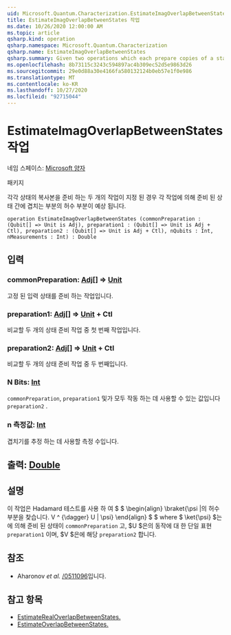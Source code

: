 ```yaml
---
uid: Microsoft.Quantum.Characterization.EstimateImagOverlapBetweenStates
title: EstimateImagOverlapBetweenStates 작업
ms.date: 10/26/2020 12:00:00 AM
ms.topic: article
qsharp.kind: operation
qsharp.namespace: Microsoft.Quantum.Characterization
qsharp.name: EstimateImagOverlapBetweenStates
qsharp.summary: Given two operations which each prepare copies of a state, estimates the imaginary part of the overlap between the states prepared by each operation.
ms.openlocfilehash: 8b73115c3243c594897ac4b309ec52d5e9863d26
ms.sourcegitcommit: 29e0d88a30e4166fa580132124b0eb57e1f0e986
ms.translationtype: MT
ms.contentlocale: ko-KR
ms.lasthandoff: 10/27/2020
ms.locfileid: "92715044"
---
```

# <a name="estimateimagoverlapbetweenstates-operation"></a>EstimateImagOverlapBetweenStates 작업

네임 스페이스: [Microsoft 양자](xref:Microsoft.Quantum.Characterization)

패키지 [](https://nuget.org/packages/)


각각 상태의 복사본을 준비 하는 두 개의 작업이 지정 된 경우 각 작업에 의해 준비 된 상태 간에 겹치는 부분의 허수 부분이 예상 됩니다.

```qsharp
operation EstimateImagOverlapBetweenStates (commonPreparation : (Qubit[] => Unit is Adj), preparation1 : (Qubit[] => Unit is Adj + Ctl), preparation2 : (Qubit[] => Unit is Adj + Ctl), nQubits : Int, nMeasurements : Int) : Double
```


## <a name="input"></a>입력

### <a name="commonpreparation--qubit--unit-adj"></a>commonPreparation: [Adj](xref:microsoft.quantum.lang-ref.qubit)[] => [Unit](xref:microsoft.quantum.lang-ref.unit)

고정 된 입력 상태를 준비 하는 작업입니다.


### <a name="preparation1--qubit--unit-adj--ctl"></a>preparation1: [Adj](xref:microsoft.quantum.lang-ref.qubit)[] => [Unit](xref:microsoft.quantum.lang-ref.unit) + Ctl

비교할 두 개의 상태 준비 작업 중 첫 번째 작업입니다.


### <a name="preparation2--qubit--unit-adj--ctl"></a>preparation2: [Adj](xref:microsoft.quantum.lang-ref.qubit)[] => [Unit](xref:microsoft.quantum.lang-ref.unit) + Ctl

비교할 두 개의 상태 준비 작업 중 두 번째입니다.


### <a name="nqubits--int"></a>N Bits: [Int](xref:microsoft.quantum.lang-ref.int)

`commonPreparation`, `preparation1` 및가 모두 작동 하는 데 사용할 수 있는 값입니다 `preparation2` .


### <a name="nmeasurements--int"></a>n 측정값: [Int](xref:microsoft.quantum.lang-ref.int)

겹치기를 추정 하는 데 사용할 측정 수입니다.



## <a name="output--double"></a>출력: [Double](xref:microsoft.quantum.lang-ref.double)



## <a name="remarks"></a>설명

이 작업은 Hadamard 테스트를 사용 하 여 $ $ \begin{align} \braket{\psi |의 허수 부분을 찾습니다. V ^ {\dagger} U | \psi} \end{align} $ $ where $ \ket{\psi} $는에 의해 준비 된 상태이 `commonPreparation` 고, $U $은의 동작에 대 한 단일 표현 `preparation1` 이며, $V $은에 해당 `preparation2` 합니다.

## <a name="references"></a>참조

- Aharonov *et al.* [/0511096](https://arxiv.org/abs/quant-ph/0511096)입니다.

## <a name="see-also"></a>참고 항목

- [EstimateRealOverlapBetweenStates.](xref:Microsoft.Quantum.Characterization.EstimateRealOverlapBetweenStates)
- [EstimateOverlapBetweenStates.](xref:Microsoft.Quantum.Characterization.EstimateOverlapBetweenStates)